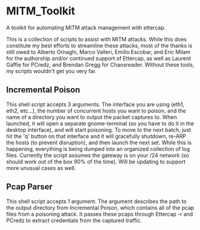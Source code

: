 # MITM_Toolkit

A toolkit for automating MITM attack management with ettercap.

This is a collection of scripts to assist with MITM attacks. While this does constitute my best efforts to streamline these attacks, most of the thanks is still owed to Alberto Ornaghi, Marco Valleri, Emilio Escobar, and Eric Milam for the authorship and/or continued support of Ettercap, as well as Laurent Gaffie for PCredz, and Brendan Gregg for Chaosreader. Without these tools, my scripts wouldn't get you very far.

## Incremental Poison

This shell script accepts 3 arguments. The interface you are using (eth1, eth2, etc...), the number of concurrent hosts you want to poison, and the name of a directory you want to output the packet captures to. When launched, it will open a separate gnome-terminal (so you have to do it in the desktop interface), and will start poisoning. To move to the next batch, just hit the 'q' button on that interface and it will gracefully shutdown, re-ARP the hosts (to prevent disruption), and then launch the next set. While this is happening, everything is being dumped into an organized collection of log files. Currently the script assumes the gateway is on your /24 network (so should work out of the box 90% of the time). Will be updating to support more unusual cases as well. 

## Pcap Parser

This shell script accepts 1 argument. The argument describes the path to the output directory from Incremental Poison, which contains all of the pcap files from a poisoning attack. It passes these pcaps through Ettercap -r and PCredz to extract credentials from the captured traffic.
